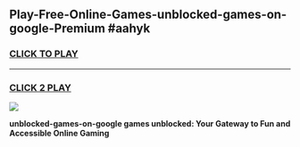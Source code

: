 
## Play-Free-Online-Games-unblocked-games-on-google-Premium #aahyk
<h3>
<a href="https://premium.freeplayer.one?title=unblocked-games-on-google&ref=8M">CLICK TO PLAY</a></h3>
<hr>

<h3>
<a href="https://premium.freeplayer.one?title=unblocked-games-on-google&ref=8M">CLICK 2 PLAY</a>
  
</h3>

<a href="https://premium.freeplayer.one?title=unblocked-games-on-google&ref=8M"><img src="https://clearcache.store/games.png"></a>


**unblocked-games-on-google games unblocked: Your Gateway to Fun and Accessible Online Gaming**
